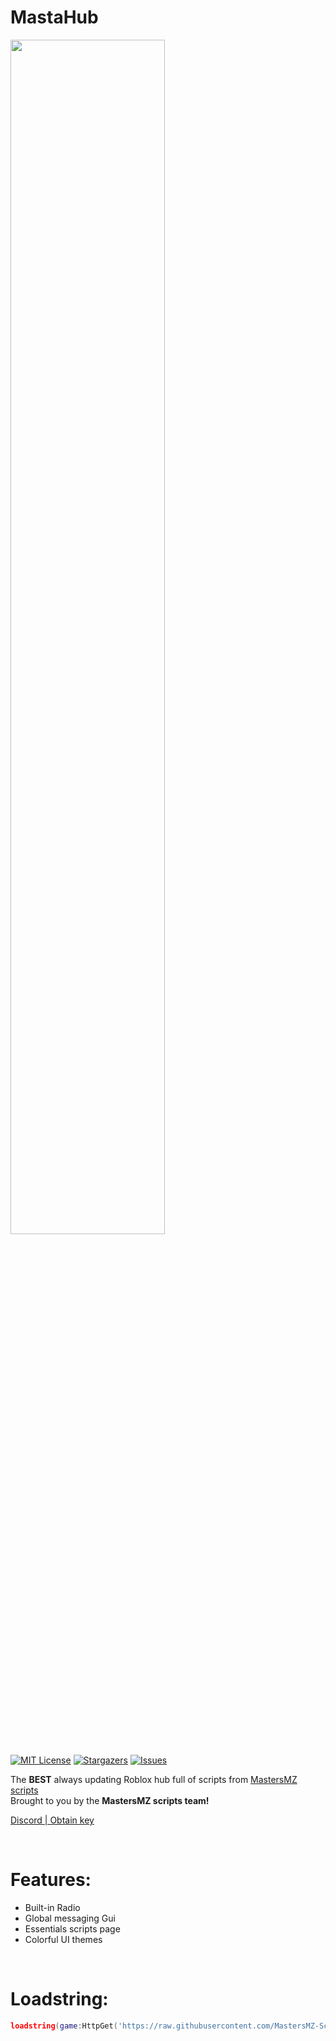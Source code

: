 # MastaHub

<img src="https://assets.nicepagecdn.com/7c2db0dd/4597569/images/image7.png" style="width: 70%">

[![MIT License][license-shield]][license-url]
[![Stargazers][stars-shield]][stars-url]
[![Issues][issues-shield]][issues-url]

The **BEST** always updating Roblox hub full of scripts from [MastersMZ scripts](www.mastersmzscripts.com) <br>
Brought to you by the **MastersMZ scripts team!**

[Discord | Obtain key](https://discord.gg/j67Y5yuwCu)

<br>

# Features:
<ul>
  <li>  Built-in Radio </li>
  <li>  Global messaging Gui </li>
  <li>  Essentials scripts page </li>
  <li>  Colorful UI themes </li>
</ul>

<br>

# Loadstring:
```lua
loadstring(game:HttpGet('https://raw.githubusercontent.com/MastersMZ-Scripts/MastaHub/main/Loader.lua'))()
```

<!-- MARKDOWN LINKS & IMAGES -->
<!-- https://www.markdownguide.org/basic-syntax/#reference-style-links -->

[stars-shield]: https://img.shields.io/github/stars/MastersMZ-Scripts/MastaHub.svg?style=for-the-badge
[stars-url]: https://github.com/MastersMZ-Scripts/MastaHub/stargazers

[issues-shield]: https://img.shields.io/github/issues/MastersMZ-Scripts/MastaHub.svg?style=for-the-badge
[issues-url]: https://github.com/MastersMZ-Scripts/MastaHub/issues

[license-shield]: https://img.shields.io/github/license/MastersMZ-Scripts/MastaHub.svg?style=for-the-badge
[license-url]: https://github.com/MastersMZ-Scripts/MastaHub/blob/master/LICENSE.txt
